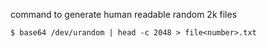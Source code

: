 command to generate human readable random 2k files
	
	$ base64 /dev/urandom | head -c 2048 > file<number>.txt
